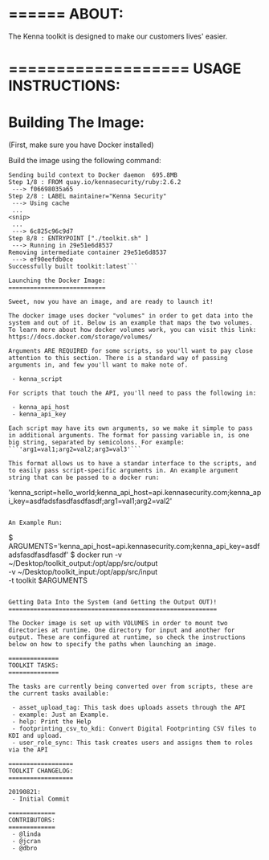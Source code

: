 ======
ABOUT:
======

The Kenna toolkit is designed to make our customers lives' easier.

===================
USAGE INSTRUCTIONS:
===================

Building The Image: 
==================

(First, make sure you have Docker installed)

Build the image using the following command: 

```toolkit master [20190821]$ docker build . -t toolkit:latest
Sending build context to Docker daemon  695.8MB
Step 1/8 : FROM quay.io/kennasecurity/ruby:2.6.2
 ---> f06698035a65
Step 2/8 : LABEL maintainer="Kenna Security"
 ---> Using cache
 ... 
<snip>
 ... 
 ---> 6c825c96c9d7
Step 8/8 : ENTRYPOINT ["./toolkit.sh" ]
 ---> Running in 29e51e6d8537
Removing intermediate container 29e51e6d8537
 ---> ef90eefdb0ce
Successfully built toolkit:latest```

Launching the Docker Image: 
===========================

Sweet, now you have an image, and are ready to launch it!

The docker image uses docker "volumes" in order to get data into the system and out of it. Below is an example that maps the two volumes. To learn more about how docker volumes work, you can visit this link: https://docs.docker.com/storage/volumes/

Arguments ARE REQUIRED for some scripts, so you'll want to pay close attention to this section. There is a standard way of passing arguments in, and few you'll want to make note of. 
 
 - kenna_script

For scripts that touch the API, you'll need to pass the following in: 
 
 - kenna_api_host
 - kenna_api_key

Each script may have its own arguments, so we make it simple to pass in additional arguments. The format for passing variable in, is one big string, separated by semicolons. For example: ```'arg1=val1;arg2=val2;arg3=val3'```

This format allows us to have a standar interface to the scripts, and to easily pass script-specific arguments in. An example argument string that can be passed to a docker run: 
```
 'kenna_script=hello_world;kenna_api_host=api.kennasecurity.com;kenna_api_key=asdfadsfasdfasdfasdf;arg1=val1;arg2=val2'
```

An Example Run: 
```
$ ARGUMENTS='kenna_api_host=api.kennasecurity.com;kenna_api_key=asdfadsfasdfasdfasdf'
$ docker run -v ~/Desktop/toolkit_output:/opt/app/src/output \
  -v ~/Desktop/toolkit_input:/opt/app/src/input  \
  -t toolkit $ARGUMENTS
```

Getting Data Into the System (and Getting the Output OUT)! 
==========================================================

The Docker image is set up with VOLUMES in order to mount two directories at runtime. One directory for input and another for output. These are configured at runtime, so check the instructions below on how to specify the paths when launching an image.

==============
TOOLKIT TASKS: 
==============

The tasks are currently being converted over from scripts, these are the current tasks available: 

 - asset_upload_tag: This task does uploads assets through the API
 - example: Just an Example.
 - help: Print the Help
 - footprinting_csv_to_kdi: Convert Digital Footprinting CSV files to KDI and upload.
 - user_role_sync: This task creates users and assigns them to roles via the API

==================
TOOLKIT CHANGELOG:
==================
	
20190821:
 - Initial Commit

=============
CONTRIBUTORS:
=============
 - @linda
 - @jcran
 - @dbro


